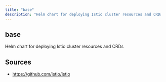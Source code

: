 ```yaml
---
title: "base"
description: "Helm chart for deploying Istio cluster resources and CRDs"
---
```


## base

Helm chart for deploying Istio cluster resources and CRDs

## Sources

- https://github.com/istio/istio
